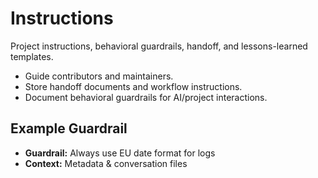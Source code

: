 # Instructions

Project instructions, behavioral guardrails, handoff, and lessons-learned templates.

- Guide contributors and maintainers.
- Store handoff documents and workflow instructions.
- Document behavioral guardrails for AI/project interactions.

## Example Guardrail

- **Guardrail:** Always use EU date format for logs
- **Context:** Metadata & conversation files